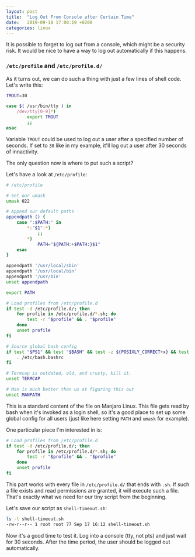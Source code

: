 ```yaml
---
layout: post
title:  "Log Out From Console after Certain Time"
date:   2019-09-18 17:00:19 +0200
categories: linux
---
```


It is possible to forget to log out from a console, which might be a security risk. It would be nice to have a way to log out automatically if this happens.

### `/etc/profile` and `/etc/profile.d/`

As it turns out, we can do such a thing with just a few lines of shell code. Let's write this:

```sh
TMOUT=30

case $( /usr/bin/tty ) in
	/dev/tty[0-9]*)
		export TMOUT
		;;
esac
```

Variable `TMOUT` could be used to log out a user after a specified number of seconds. If set to `30` like in my example, it'll log out a user after 30 seconds of innactivity.

The only question now is where to put such a script?

Let's have a look at `/etc/profile`:

```sh
# /etc/profile

# Set our umask
umask 022

# Append our default paths
appendpath () {
    case ":$PATH:" in
        *:"$1":*)
            ;;
        *)
            PATH="${PATH:+$PATH:}$1"
    esac
}

appendpath '/usr/local/sbin'
appendpath '/usr/local/bin'
appendpath '/usr/bin'
unset appendpath

export PATH

# Load profiles from /etc/profile.d
if test -d /etc/profile.d/; then
	for profile in /etc/profile.d/*.sh; do
		test -r "$profile" && . "$profile"
	done
	unset profile
fi

# Source global bash config
if test "$PS1" && test "$BASH" && test -z ${POSIXLY_CORRECT+x} && test -r /etc/bash.bashrc; then
	. /etc/bash.bashrc
fi

# Termcap is outdated, old, and crusty, kill it.
unset TERMCAP

# Man is much better than us at figuring this out
unset MANPATH
```

This is a standard content of the file on Manjaro Linux. This file gets read by bash when it's invoked as a login shell, so it's a good place to set up some global config for all users (just like here setting `PATH` and `umask` for example).

One particular piece I'm interested in is:

```sh
# Load profiles from /etc/profile.d
if test -d /etc/profile.d/; then
	for profile in /etc/profile.d/*.sh; do
		test -r "$profile" && . "$profile"
	done
	unset profile
fi
```

This part works with every file in `/etc/profile.d/` that ends with `.sh`. If such a file exists and read permissions are granted, it will execute such a file. That's exactly what we need for our tiny script from the beginning.

Let's save our script as `shell-timeout.sh`:
```sh
ls -l shell-timeout.sh 
-rw-r--r-- 1 root root 77 Sep 17 16:12 shell-timeout.sh
```

Now it's a good time to test it. Log into a console (tty, not pts) and just wait for 30 seconds. After the time period, the user should be logged out automatically.
